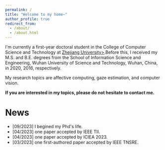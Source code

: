 ```yaml
---
permalink: /
title: "Welcome to my home~"
author_profile: true
redirect_from: 
  - /about/
  - /about.html
---
```


I'm currently a first-year doctoral student in the College of Computer Science and Technology at <a href ="https://www.zju.edu.cn/english/">Zhejiang University></a>.Before this, I received my M.S. and B.E. degrees from the School of Information Science and Engineering, Wuhan University of Science and Technology, Wuhan, China, in 2020, 2016, respectively.

My research topics are affective computing, gaze estimation, and computer vision.

<strong>If you are interested in my topics, please do not hesitate to contact me.</strong>

News
======
<ul>
  <li>[09/2023] I begined my Phd's life. </li>
  <li>[04/2023] one paper accepted by IEEE TII. </li>
  <li>[04/2023] one paper accepted by ICIEA 2023. </li>
  <li>[03/2023] one first-authored paper accepted by IEEE TNSRE. </li>
</ul>

